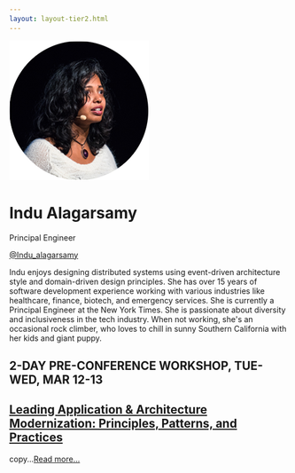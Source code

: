 ```yaml
---
layout: layout-tier2.html
---
```

<div class="container section featured-speaker">
    <div class="row">
      <div class="col-xs-12 col-sm-2 img-container">
        <img class="speaker-page-img" src="../img/speakers/Indu-Alagarsamy-ON.png" />
        </div>
      <div class="col-xs-12 col-sm-10 copy-container">
        <h1 class="speaker-header">Indu Alagarsamy</h1>
        <span class="speaker-subtitle">Principal Engineer</span>
        <p><a class="speaker-handle" href="https://twitter.com/Indu_alagarsamy" target="_blank">@Indu_alagarsamy</a></p>
        <p>Indu enjoys designing distributed systems using event-driven architecture style and domain-driven design principles. She has over 15 years of software development experience working with various industries like healthcare, finance, biotech, and emergency services. She is currently a Principal Engineer at the New York Times. She is passionate about diversity and inclusiveness in the tech industry. When not working, she's an occasional rock climber, who loves to chill in sunny Southern California with her kids and giant puppy.</p>
        <h2>2-DAY PRE-CONFERENCE WORKSHOP, TUE-WED, MAR 12-13</h2>
        <h2 class="gold"><a href="../workshops/leading-application-and-architecture-modernization.html">Leading Application & Architecture Modernization: Principles, Patterns, and Practices</a></h2>
        <p>copy...<a href="../workshops/leading-application-and-architecture-modernization.html">Read more...</a></p>
      </div>
    </div>
  </div>